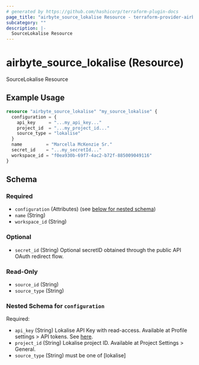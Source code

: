 ```yaml
---
# generated by https://github.com/hashicorp/terraform-plugin-docs
page_title: "airbyte_source_lokalise Resource - terraform-provider-airbyte"
subcategory: ""
description: |-
  SourceLokalise Resource
---
```


# airbyte_source_lokalise (Resource)

SourceLokalise Resource

## Example Usage

```terraform
resource "airbyte_source_lokalise" "my_source_lokalise" {
  configuration = {
    api_key     = "...my_api_key..."
    project_id  = "...my_project_id..."
    source_type = "lokalise"
  }
  name         = "Marcella McKenzie Sr."
  secret_id    = "...my_secretId..."
  workspace_id = "f0ea930b-69f7-4ac2-b72f-885009049116"
}
```

<!-- schema generated by tfplugindocs -->
## Schema

### Required

- `configuration` (Attributes) (see [below for nested schema](#nestedatt--configuration))
- `name` (String)
- `workspace_id` (String)

### Optional

- `secret_id` (String) Optional secretID obtained through the public API OAuth redirect flow.

### Read-Only

- `source_id` (String)
- `source_type` (String)

<a id="nestedatt--configuration"></a>
### Nested Schema for `configuration`

Required:

- `api_key` (String) Lokalise API Key with read-access. Available at Profile settings > API tokens. See <a href="https://docs.lokalise.com/en/articles/1929556-api-tokens">here</a>.
- `project_id` (String) Lokalise project ID. Available at Project Settings > General.
- `source_type` (String) must be one of [lokalise]


